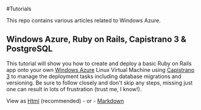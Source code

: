 #Tutorials

This repo contains various articles related to Windows Azure.

## Windows Azure, Ruby on Rails, Capistrano 3 & PostgreSQL

This tutorial will show you how to create and deploy a basic Ruby on Rails app onto your own [Windows Azure](http://windowsazure.com) Linux Virtual Machine using [Capistrano 3](http://capistranorb.com) to manage the deployment tasks including database migrations and versioning. Be sure to follow closely and don't skip any steps, missing just one can result in lots of frustration (trust me, I know!).

View as [Html](https://github.com/m-gagne/azure-tutorials/blob/master/tutorial-windows-azure-ruby-on-rails-capistrano-3-postgresql.html) (recommended) - or - [Markdown](https://raw.githubusercontent.com/m-gagne/azure-tutorials/master/tutorial-windows-azure-ruby-on-rails-capistrano-3-postgresql.md)

